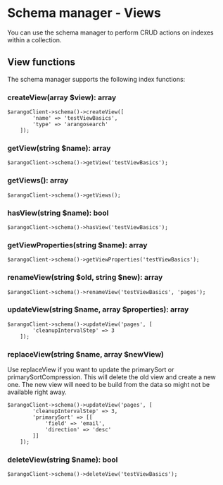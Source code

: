 # Schema manager - Views
You can use the schema manager to perform CRUD actions on indexes within a collection.

## View functions
The schema manager supports the following index functions:

###  createView(array $view): array
```
$arangoClient->schema()->createView([
        'name' => 'testViewBasics',
        'type' => 'arangosearch'
    ]);
```

###  getView(string $name): array
```
$arangoClient->schema()->getView('testViewBasics');
```

###  getViews(): array
```
$arangoClient->schema()->getViews();
```

###  hasView(string $name): bool
```
$arangoClient->schema()->hasView('testViewBasics');
```


###  getViewProperties(string $name): array
```
$arangoClient->schema()->getViewProperties('testViewBasics');
```

###  renameView(string $old, string $new): array
```
$arangoClient->schema()->renameView('testViewBasics', 'pages');
```

###  updateView(string $name, array $properties): array
```
$arangoClient->schema()->updateView('pages', [
        'cleanupIntervalStep' => 3
    ]);
```

###  replaceView(string $name, array $newView)
Use replaceView if you want to update the primarySort or primarySortCompression.
This will delete the old view and create a new one. The new view will need to be build from the data so might
not be available right away.
```
$arangoClient->schema()->updateView('pages', [
        'cleanupIntervalStep' => 3,
        'primarySort' => [[
            'field' => 'email',
            'direction' => 'desc'
        ]]
    ]);
```

###  deleteView(string $name): bool
```
$arangoClient->schema()->deleteView('testViewBasics');
```


